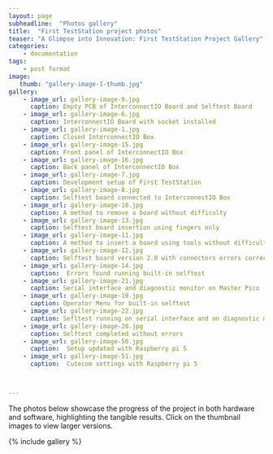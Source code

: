 ```yaml
---
layout: page
subheadline:  "Photos gallery"
title:  "First TestStation project photos"
teaser: "A Glimpse into Innovation: First TestStation Project Gallery"
categories:
    - documentation
tags:
    - post format
image:
   thumb: "gallery-image-1-thumb.jpg"
gallery:
    - image_url: gallery-image-9.jpg
      caption: Empty PCB of InterconnectIO Board and Selftest Board
    - image_url: gallery-image-6.jpg
      caption: InterconnectIO Board with socket installed
    - image_url: gallery-image-1.jpg
      caption: Closed InterconnectIO Box
    - image_url: gallery-image-15.jpg
      caption: Front panel of InterconnectIO Box
    - image_url: gallery-image-16.jpg
      caption: Back panel of InterconnectIO Box
    - image_url: gallery-image-7.jpg
      caption: Development setup of First TestStation
    - image_url: gallery-image-8.jpg
      caption: Selftest board connected to InterconnectIO Box
    - image_url: gallery-image-10.jpg
      caption: A method to remove a board without difficulty
    - image_url: gallery-image-13.jpg
      caption: Selftest board insertion using fingers only
    - image_url: gallery-image-11.jpg
      caption: A method to insert a board using tools without difficulty.
    - image_url: gallery-image-12.jpg
      caption: Selftest board version 2.0 with connectors errors corrected
    - image_url: gallery-image-14.jpg
      caption:  Errors found running built-in selftest
    - image_url: gallery-image-21.jpg
      caption: Serial interface and diagnostic monitor on Master Pico
    - image_url: gallery-image-19.jpg
      caption: Operator Menu for built-in selftest
    - image_url: gallery-image-22.jpg
      caption: Sefltest running on serial interface and on diagnostic monitor
    - image_url: gallery-image-20.jpg
      caption: Selftest completed without errors
    - image_url: gallery-image-50.jpg
      caption:  Setup updated with Raspberry pi 5
    - image_url: gallery-image-51.jpg
      caption:  Cutecom settings with Raspberry pi 5



---
```


The photos below showcase the progress of the project in both hardware and software, highlighting the tangible results. Click on the thumbnail images to view larger versions.


{% include gallery %}




